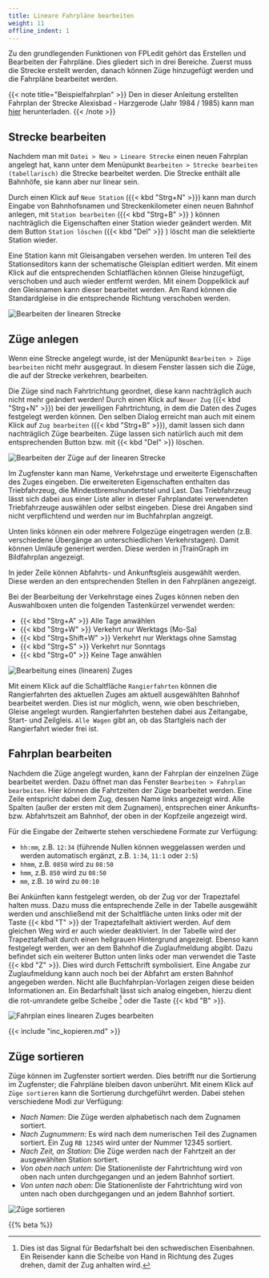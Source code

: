 ```yaml
---
title: Lineare Fahrpläne bearbeiten
weight: 11
offline_indent: 1
---
```


Zu den grundlegenden Funktionen von FPLedit gehört das Erstellen und Bearbeiten der Fahrpläne. Dies gliedert sich in drei Bereiche. Zuerst muss die Strecke erstellt werden, danach können Züge hinzugefügt werden und die Fahrpläne bearbeitet werden.

{{< note title="Beispielfahrplan" >}}
Den in dieser Anleitung erstellten Fahrplan der Strecke Alexisbad - Harzgerode (Jahr 1984 / 1985) kann man [hier](/files/selketalbahn_84-85.fpl) herunterladen.
{{< /note >}}

## Strecke bearbeiten

Nachdem man mit `Datei > Neu > Lineare Strecke` einen neuen Fahrplan angelegt hat, kann unter dem Menüpunkt `Bearbeiten > Strecke bearbeiten (tabellarisch)` die Strecke bearbeitet werden. Die Strecke enthält alle Bahnhöfe, sie kann aber nur linear sein.

Durch einen Klick auf `Neue Station` ({{< kbd "Strg+N" >}}) kann man durch Eingabe von Bahnhofsnamen und Streckenkilometer einen neuen Bahnhof anlegen, mit `Station bearbeiten` ({{< kbd "Strg+B" >}} ) können nachträglich die Eigenschaften einer Station wieder geändert werden. Mit dem Button `Station löschen` ({{< kbd "Del" >}} ) löscht man die selektierte Station wieder.

Eine Station kann mit Gleisangaben versehen werden. Im unteren Teil des Stationseditors kann der schematische Gleisplan editiert werden. Mit einem Klick auf die entsprechenden Schlatflächen können Gleise hinzugefügt, verschoben und auch wieder entfernt werden. Mit einem Doppelklick auf den Gleisnamen kann dieser bearbeitet werden. Am Rand können die Standardgleise in die entsprechende Richtung verschoben werden.

![Bearbeiten der linearen Strecke](lin-streckenfenster.png)

## Züge anlegen

Wenn eine Strecke angelegt wurde, ist der Menüpunkt `Bearbeiten > Züge bearbeiten` nicht mehr ausgegraut. In diesem Fenster lassen sich die Züge, die auf der Strecke verkehren, bearbeiten.

Die Züge sind nach Fahrtrichtung geordnet, diese kann nachträglich auch nicht mehr geändert werden! Durch einen Klick auf `Neuer Zug` ({{< kbd "Strg+N" >}}) bei der jeweiligen Fahrtrichtung, in dem die Daten des Zuges festgelegt werden können. Den selben Dialog erreicht man auch mit einem Klick auf `Zug bearbeiten` ({{< kbd "Strg+B" >}}), damit lassen sich dann nachträglich Züge bearbeiten. Züge lassen sich natürlich auch mit dem entsprechenden Button bzw. mit {{< kbd "Del" >}} löschen.

![Bearbeiten der Züge auf der linearen Strecke](lin-zugfenster.png)

Im Zugfenster kann man Name, Verkehrstage und erweiterte Eigenschaften des Zuges eingeben. Die erweitereten Eigenschaften enthalten das Triebfahrzeug, die Mindestbremshundertstel und Last. Das Triebfahrzeug lässt sich dabei aus einer Liste aller in dieser Fahrplandatei verwendeten Triebfahrzeuge auswählen oder selbst eingeben. Diese drei Angaben sind nicht verpflichtend und werden nur im Buchfahrplan angzeigt.

Unten links können ein oder mehrere Folgezüge eingetragen werden (z.B. verschiedene Übergänge an unterschiedlichen Verkehrstagen). Damit können Umläufe generiert werden. Diese werden in jTrainGraph im Bildfahrplan angezeigt.

In jeder Zeile können Abfahrts- und Ankunftsgleis ausgewählt werden. Diese werden an den entsprechenden Stellen in den Fahrplänen angezeigt.

Bei der Bearbeitung der Verkehrstage eines Zuges können neben den Auswahlboxen unten die folgenden Tastenkürzel verwendet werden:

* {{< kbd "Strg+A" >}} Alle Tage anwählen
* {{< kbd "Strg+W" >}} Verkehrt nur Werktags (Mo-Sa)
* {{< kbd "Strg+Shift+W" >}} Verkehrt nur Werktags ohne Samstag
* {{< kbd "Strg+S" >}} Verkehrt nur Sonntags
* {{< kbd "Strg+0" >}} Keine Tage anwählen

![Bearbeitung eines (linearen) Zuges](lin-zugeditor.png)

Mit einem Klick auf die Schaltfläche `Rangierfahrten` können die Rangierfahrten des aktuellen Zuges am aktuell ausgewählten Bahnhof bearbeitet werden. Dies ist nur möglich, wenn, wie oben beschrieben, Gleise angelegt wurden. Rangierfahrten bestehen dabei aus Zeitangabe, Start- und Zeilgleis. `Alle Wagen` gibt an, ob das Startgleis nach der Rangierfahrt wieder frei ist.

## Fahrplan bearbeiten

Nachdem die Züge angelegt wurden, kann der Fahrplan der einzelnen Züge bearbeitet werden. Dazu öffnet man das Fenster `Bearbeiten > Fahrplan bearbeiten`. Hier können die Fahrtzeiten der Züge bearbeitet werden. Eine Zeile entspricht dabei dem Zug, dessen Name links angezeigt wird. Alle Spalten (außer der ersten mit dem Zugnamen), entsprechen einer Ankunfts- bzw. Abfahrtszeit am Bahnhof, der oben in der Kopfzeile angezeigt wird.

Für die Eingabe der Zeitwerte stehen verschiedene Formate zur Verfügung:

* `hh:mm`, z.B. `12:34` (führende Nullen können weggelassen werden und werden automatisch ergänzt, z.B. `1:34`, `11:1` oder `2:5`)
* `hhmm`, z.B. `0850` wird zu `08:50`
* `hmm`, z.B. `850` wird zu `08:50`
* `mm`, z.B. `10` wird zu `00:10`

Bei Ankünften kann festgelegt werden, ob der Zug vor der Trapeztafel halten muss. Dazu muss die entsprechende Zelle in der Tabelle ausgewählt werden und anschließend mit der Schaltfläche unten links oder mit der Taste {{< kbd "T" >}} der Trapeztafelhalt aktiviert werden. Auf dem gleichen Weg wird er auch wieder deaktiviert. In der Tabelle wird der Trapeztafelhalt durch einen hellgrauen Hintergrund angezeigt. Ebenso kann festgelegt werden, wer an dem Bahnhof die Zuglaufmeldung abgibt. Dazu befindet sich ein weiterer Button unten links oder man verwendet die Taste {{< kbd "Z" >}}. Dies wird durch Fettschrift symbolisiert. Eine Angabe zur Zuglaufmeldung kann auch noch bei der Abfahrt am ersten Bahnhof angegeben werden. Nicht alle Buchfahrplan-Vorlagen zeigen diese beiden Informationen an. Ein Bedarfshalt lässt sich analog eingeben, hierzu dient die rot-umrandete gelbe Scheibe [^1] oder die Taste {{< kbd "B" >}}.

[^1]: Dies ist das Signal für Bedarfshalt bei den schwedischen Eisenbahnen. Ein Reisender kann die Scheibe von Hand in Richtung des Zuges drehen, damit der Zug anhalten wird.

![Fahrplan eines linearen Zuges bearbeiten](lin-fahrplanfenster.png)

{{< include "inc_kopieren.md" >}}

## Züge sortieren

Züge können im Zugfenster sortiert werden. Dies betrifft nur die Sortierung im Zugfenster; die Fahrpläne bleiben davon unberührt. Mit einem Klick auf `Züge sortieren` kann die Sortierung durchgeführt werden. Dabei stehen verschiedene Modi zur Verfügung:

* *Nach Namen*: Die Züge werden alphabetisch nach dem Zugnamen sortiert.
* *Nach Zugnummern*: Es wird nach dem numerischen Teil des Zugnamen sortiert. Ein Zug `RB 12345` wird unter der Nummer 12345 sortiert.
* *Nach Zeit, an Station*: Die Züge werden nach der Fahrtzeit an der ausgewählten Station sortiert.
* *Von oben nach unten*: Die Stationenliste der Fahrtrichtung wird von oben nach unten durchgegangen und an jedem Bahnhof sortiert.
* *Von unten nach oben*: Die Stationenliste der Fahrtrichtung wird von unten nach oben durchgegangen und an jedem Bahnhof sortiert.

![Züge sortieren](../sortierfenster.png)

{{% beta %}}
